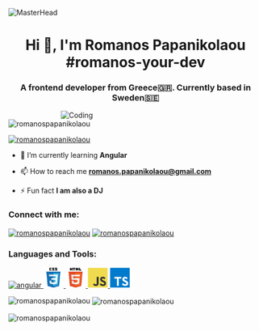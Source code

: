 ![MasterHead](https://media.tenor.com/3bTxZ4HdrysAAAAC/pixels-neon.gif)

<h1 align="center">Hi 👋, I'm Romanos Papanikolaou #romanos-your-dev</h1>
<h3 align="center">A frontend developer from Greece🇬🇷. Currently based in Sweden🇸🇪</h3>
<img align="right" alt="Coding" width="400" src="https://res.cloudinary.com/practicaldev/image/fetch/s--iJzkz8ir--/c_imagga_scale,f_auto,fl_progressive,h_420,q_66,w_1000/https://dev-to-uploads.s3.amazonaws.com/i/d5sdc8q1qlcsbeotkrke.gif"

<p align="left"> <img src="https://komarev.com/ghpvc/?username=romanospapanikolaou&label=Profile%20views&color=0e75b6&style=flat" alt="romanospapanikolaou" /> </p>

<p align="left"> <a href="https://github.com/ryo-ma/github-profile-trophy"><img src="https://github-profile-trophy.vercel.app/?username=romanospapanikolaou" alt="romanospapanikolaou" /></a> </p>

- 🌱 I’m currently learning **Angular**

- 📫 How to reach me **romanos.papanikolaou@gmail.com**

- ⚡ Fun fact **I am also a DJ**

<h3 align="left">Connect with me:</h3>
<p align="left">
<a href="https://fb.com/romanospapanikolaou" target="blank"><img align="center" src="https://raw.githubusercontent.com/rahuldkjain/github-profile-readme-generator/master/src/images/icons/Social/facebook.svg" alt="romanospapanikolaou" height="30" width="40" /></a>
<a href="https://instagram.com/romanospapanikolaou" target="blank"><img align="center" src="https://raw.githubusercontent.com/rahuldkjain/github-profile-readme-generator/master/src/images/icons/Social/instagram.svg" alt="romanospapanikolaou" height="30" width="40" /></a>
</p>

<h3 align="left">Languages and Tools:</h3>
<p align="left"> <a href="https://angular.io" target="_blank" rel="noreferrer"> <img src="https://angular.io/assets/images/logos/angular/angular.svg" alt="angular" width="40" height="40"/> </a> <a href="https://www.w3schools.com/css/" target="_blank" rel="noreferrer"> <img src="https://raw.githubusercontent.com/devicons/devicon/master/icons/css3/css3-original-wordmark.svg" alt="css3" width="40" height="40"/> </a> <a href="https://www.w3.org/html/" target="_blank" rel="noreferrer"> <img src="https://raw.githubusercontent.com/devicons/devicon/master/icons/html5/html5-original-wordmark.svg" alt="html5" width="40" height="40"/> </a> <a href="https://developer.mozilla.org/en-US/docs/Web/JavaScript" target="_blank" rel="noreferrer"> <img src="https://raw.githubusercontent.com/devicons/devicon/master/icons/javascript/javascript-original.svg" alt="javascript" width="40" height="40"/> </a> <a href="https://www.typescriptlang.org/" target="_blank" rel="noreferrer"> <img src="https://raw.githubusercontent.com/devicons/devicon/master/icons/typescript/typescript-original.svg" alt="typescript" width="40" height="40"/> </a> </p>

<p><img align="left" src="https://github-readme-stats.vercel.app/api/top-langs?username=romanospapanikolaou&show_icons=true&locale=en&layout=compact" alt="romanospapanikolaou" /></p>

<p>&nbsp;<img align="center" src="https://github-readme-stats.vercel.app/api?username=romanospapanikolaou&show_icons=true&locale=en" alt="romanospapanikolaou" /></p>

<p><img align="center" src="https://github-readme-streak-stats.herokuapp.com/?user=romanospapanikolaou&" alt="romanospapanikolaou" /></p>

